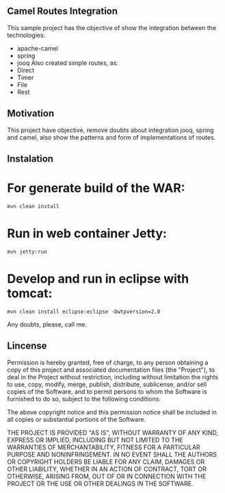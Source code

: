## Camel Routes Integration 

This sample project has the objective of show the integration between the technologies:
 * apache-camel
 * spring 
 * jooq
Also created simple routes, as:
 * Direct
 * Timer
 * File
 * Rest

## Motivation
This project have objective, remove doubts about integration jooq, spring and camel, also show the patterns and form of implementations of routes.

## Instalation
 # For generate build of the WAR:
	mvn clean install

 # Run in web container Jetty:	
	mvn jetty:run

 # Develop and run in eclipse with tomcat:
	mvn clean install eclipse:eclipse -Dwtpversion=2.0

Any doubts, please, call me.

## Lincense
Permission is hereby granted, free of charge, to any person obtaining a copy of this project and associated documentation files (the "Project"), to deal in the Project without restriction, including without limitation the rights to use, copy, modify, merge, publish, distribute, sublicense, and/or sell copies of the Software, and to permit persons to whom the Software is furnished to do so, subject to the following conditions:

The above copyright notice and this permission notice shall be included in all copies or substantial portions of the Software.

THE PROJECT IS PROVIDED "AS IS", WITHOUT WARRANTY OF ANY KIND, EXPRESS OR IMPLIED, INCLUDING BUT NOT LIMITED TO THE WARRANTIES OF MERCHANTABILITY, FITNESS FOR A PARTICULAR PURPOSE AND NONINFRINGEMENT. IN NO EVENT SHALL THE AUTHORS OR COPYRIGHT HOLDERS BE LIABLE FOR ANY CLAIM, DAMAGES OR OTHER LIABILITY, WHETHER IN AN ACTION OF CONTRACT, TORT OR OTHERWISE, ARISING FROM, OUT OF OR IN CONNECTION WITH THE PROJECT OR THE USE OR OTHER DEALINGS IN THE SOFTWARE.